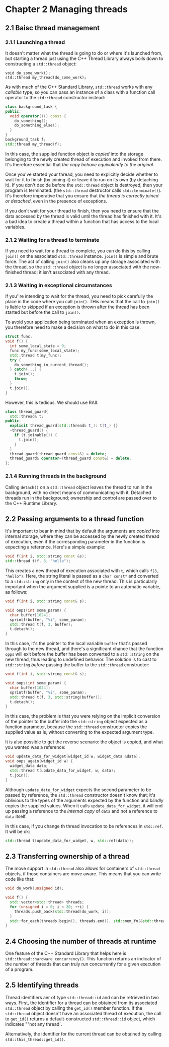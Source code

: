 # Chapter 2 Managing threads

## 2.1 Baisc thread management

### 2.1.1 Launching a thread

It doesn't matter what the thread is going to do or where it's launched from,
but starting a thread just using the C++ Thread Library always boils down
to constructing a `std::thread` object:

```c+
void do_some_work();
std::thread my_thread(do_some_work);
```

As with much of the C++ Standard Library, `std::thread` works with any *callable*
type, so you can pass an instance of a class with a function call operator to
the `std::thread` constructor instead:

```c++
class background_task {
public:
  void operator()() const {
    do_something();
    do_something_else();
  }
}
background_task f;
std::thread my_thread(f);
```

In this case, the supplied function object is *copied* into the storage belonging to
the newly created thread of execution and invoked from there. It's therefore essential
that *the copy behave equivalently to the original*.

Once you've started your thread, you need to explicitly decide whether to wait for it to
finish (by joining it) or leave it to run on its own (by detaching it). If you don't
decide before the `std::thread` object is destroyed, then your program is terminated.
(the `std::thread` destructor calls `std::terminate()`). It's therefore imperative that
you ensure that *the thread is correctly joined or detached*, even in the presence of
exceptions.

If you don't wait for your thread to finish, then you need to ensure that the data accessed
by the thread is valid until the thread has finished with it. It's a bad idea to create a
thread within a function that has access to the local variables.

### 2.1.2 Waiting for a thread to terminate

If you need to wait for a thread to complete, you can do this by calling `join()` on the
associated `std::thread` instance. `join()` is simple and brute force. The act of calling
`join()` also cleans up any storage associated with the thread, so the `std::thread` object
is no longer associated with the now-finished thread; it isn't associated with any thread.

### 2.1.3 Waiting in exceptional circumstances

If you''re intending to wait for the thread, you need to pick carefully the place in the
code where you call `join()`. THis means that the call to `join()` is liable to skipped if
an exception is thrown after the thread has been started but before the call to `join()`.

To avoid your application being terminated when an exception is thrown, you therefore need
to make a decision on what to do in this case.

```c++
struct func;
void f() {
  int some_local_state = 0;
  func my_func(some_local_state);
  std::thread t(my_func);
  try {
    do_something_in_current_thread();
  } catch(...) {
    t.join();
    throw;
  }
  t.join();
}
```

However, this is tedious. We should use RAII.

```c++
class thread_guard{
  std::thread& t;
public:
  explicit thread_guard(std::thread& t_): t(t_) {}
  ~thread_guard() {
    if (t.joinable()) {
      t.join();
    }
  }
  thread_guard(thread_guard const&) = delete;
  thread_guard& operator=(thread_guard const&) = delete;
};
```

### 2.1.4 Running threads in the background

Calling `detach()` on a `std::thread` object leaves the thread to run in the
background, with no direct means of communicating with it. Detached threads
run in the background; ownership and control are passed over to the C++
Runtime Library.

## 2.2 Passing arguments to a thread function

It's important to bear in mind that by default the arguments are *copied* into
internal storage, where they can be accessed by the newly created thread of
execution, even if the corresponding parameter in the function is expecting
a reference. Here's a simple example:

```c++
void f(int i, std::string const &s);
std::thread t(f, 3, "hello");
```

This creates a new thread of execution associated with `t`, which calls `f(3, "hello")`.
Here, the string literal is passed as a `char const*` and converted to a `std::string`
only in the context of the new thread. This is particularly important when the argument
supplied is a pointe to an automatic variable, as follows:

```c++
void f(int i, std::string const& s);

void oops(int some_param) {
  char buffer[1024];
  sprintf(buffer, "%i", some_param);
  std::thread t(f, 3, buffer);
  t.detach();
}
```

In this case, it's the pointer to the local variable `buffer` that's passed through to
the new thread, and there's a significant chance that the function `opps` will exit
before the buffer has been converted to a `std::string` on the new thread, thus leading
to undefined behavior. The solution is to cast to `std::string` *before* passing the
buffer to the `std::thread` constructor:

```c++
void f(int i, std::string const& s);

void oops(int some_param) {
  char buffer[1024];
  sprintf(buffer, "%i", some_param);
  std::thread t(f, 3, std::string(buffer));
  t.detach();
}
```

In this case, the problem is that you were relying on the implicit conversion
of the pointer to the buffer into the `std::string` object expected as a
function parameter, because the `std::thread` constructor copies the supplied
value as is, without converting to the expected argument type.

It is also possible to get the reverse scenario: the object is copied, and what
you wanted was a reference:

```c++
void update_data_for_widget(widget_id w, widget_data &data);
void oops_again(widget_id w) {
  widget_data data;
  std::thread t(update_data_for_widget, w, data);
  t.join();
}
```

Although `update_date_for_widget` expects the second parameter to be passed by
reference, the `std::thread` constructor doesn't know that; it's oblivious to
the types of the arguments expected by the function and *blindly* copies the
supplied values. When it calls `update_data_for_widget`, it will end up passing
a reference to the *internal copy* of `data` and not a reference to `data` itself.

In this case, if you change th thread invocation to be references in `std::ref`. It
will be ok:

```c++
std::thread t(update_data_for_widget, w, std::ref(data));
```

## 2.3 Transferring ownership of a thread

The move support in `std::thread` also allows for containers of `std::thread` objects,
if those containers are move aware. This means that you can write code like that:

```c++
void do_work(unsigned id);

void f() {
  std::vector<std::thread> threads;
  for (unsigned i = 0; i < 20; ++i) {
    threads.push_back(std::thread(do_work, i));
  }
  std::for_each(threads.begin(), threads.end(), std::mem_fn(&std::thread::join));
}
```

## 2.4 Choosing the number of threads at runtime

One feature of the C++ Standard Library that helps here is
`std::thread::hardware_concurrency()`. This function returns an indicator of the number
of threads that can truly run concurrently for a given execution of a program.

## 2.5 Identifying threads

Thread identifiers aer of type `std::thread::id` and can be retrieved in two ways. First,
the identifier for a thread can be obtained from its associated `std::thread` object
by calling the `get_id()` member function. If the `std::thread` object doesn't have an
associated thread of execution, the call to `get_id()` returns a default-constructed
`std::thread::id` object, which indicates ""not any thread`.

Alternatively, the identifier for the current thread can be obtained by calling
`std::this_thread::get_id()`.
